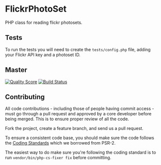 FlickrPhotoSet
==============

PHP class for reading flickr photosets.

## Tests

To run the tests you will need to create the `tests/config.php` file, adding your Flickr API key and a photoset ID.

## Master

[![Quality Score](https://img.shields.io/scrutinizer/g/gwa/gwFlickrPhotoSet.svg?style=flat-square)](https://scrutinizer-ci.com/g/gwa/gwFlickrPhotoSet/code-structure/master)  [![Build Status](https://api.travis-ci.org/gwa/gwFlickrPhotoSet.svg?branch=master)](https://travis-ci.org/gwa/gwFlickrPhotoSet)

## Contributing

All code contributions - including those of people having commit access -
must go through a pull request and approved by a core developer before being
merged. This is to ensure proper review of all the code.

Fork the project, create a feature branch, and send us a pull request.

To ensure a consistent code base, you should make sure the code follows
the [Coding Standards](http://www.php-fig.org/psr/psr-2/)
which we borrowed from PSR-2.

The easiest way to do make sure you're following the coding standard is to run `vendor/bin/php-cs-fixer fix` before committing.
